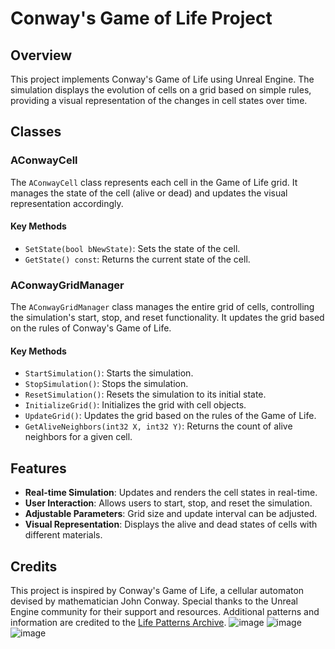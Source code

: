 # Conway's Game of Life Project

## Overview

This project implements Conway's Game of Life using Unreal Engine. The simulation displays the evolution of cells on a grid based on simple rules, providing a visual representation of the changes in cell states over time.

## Classes

### AConwayCell

The `AConwayCell` class represents each cell in the Game of Life grid. It manages the state of the cell (alive or dead) and updates the visual representation accordingly.

#### Key Methods
- `SetState(bool bNewState)`: Sets the state of the cell.
- `GetState() const`: Returns the current state of the cell.

### AConwayGridManager

The `AConwayGridManager` class manages the entire grid of cells, controlling the simulation's start, stop, and reset functionality. It updates the grid based on the rules of Conway's Game of Life.

#### Key Methods
- `StartSimulation()`: Starts the simulation.
- `StopSimulation()`: Stops the simulation.
- `ResetSimulation()`: Resets the simulation to its initial state.
- `InitializeGrid()`: Initializes the grid with cell objects.
- `UpdateGrid()`: Updates the grid based on the rules of the Game of Life.
- `GetAliveNeighbors(int32 X, int32 Y)`: Returns the count of alive neighbors for a given cell.

## Features

- **Real-time Simulation**: Updates and renders the cell states in real-time.
- **User Interaction**: Allows users to start, stop, and reset the simulation.
- **Adjustable Parameters**: Grid size and update interval can be adjusted.
- **Visual Representation**: Displays the alive and dead states of cells with different materials.

## Credits

This project is inspired by Conway's Game of Life, a cellular automaton devised by mathematician John Conway. Special thanks to the Unreal Engine community for their support and resources. Additional patterns and information are credited to the [Life Patterns Archive](https://www.ibiblio.org/lifepatterns/october1970.html).
![image](https://github.com/user-attachments/assets/c9e8f084-7ea9-411b-a7aa-8e49c8cffd65)
![image](https://github.com/user-attachments/assets/0ee4fe08-9bee-4022-8b36-9aa985fa8a24)
![image](https://github.com/user-attachments/assets/f084894c-36a8-41f2-bb2f-e5ebaeb85e89)



